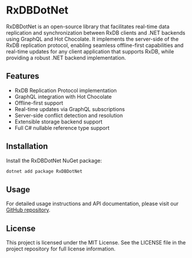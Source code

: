 # RxDBDotNet

RxDBDotNet is an open-source library that facilitates real-time data replication and synchronization between RxDB clients and .NET backends using GraphQL and Hot Chocolate. It implements the server-side of the RxDB replication protocol, enabling seamless offline-first capabilities and real-time updates for any client application that supports RxDB, while providing a robust .NET backend implementation.

## Features

- RxDB Replication Protocol implementation
- GraphQL integration with Hot Chocolate
- Offline-first support
- Real-time updates via GraphQL subscriptions
- Server-side conflict detection and resolution
- Extensible storage backend support
- Full C# nullable reference type support

## Installation

Install the RxDBDotNet NuGet package:

```bash
dotnet add package RxDBDotNet
```

## Usage

For detailed usage instructions and API documentation, please visit our [GitHub repository](https://github.com/Ziptility/RxDBDotNet).

## License

This project is licensed under the MIT License. See the LICENSE file in the project repository for full license information.